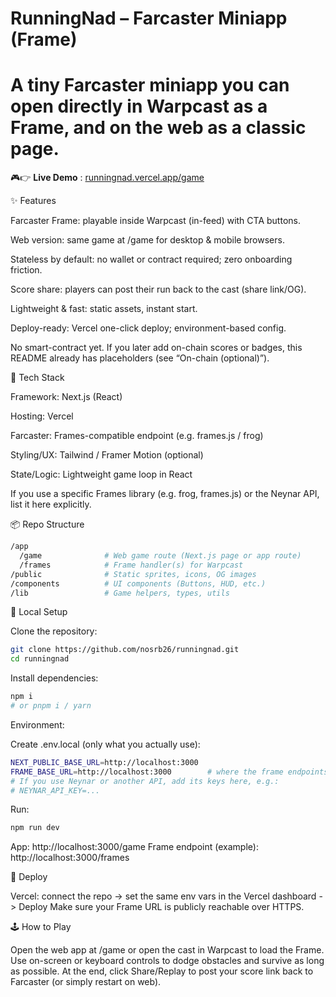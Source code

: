 # RunningNad – Farcaster Miniapp (Frame)

# A tiny Farcaster miniapp you can open directly in Warpcast as a Frame, and on the web as a classic page.

🎮👉 **Live Demo** : [runningnad.vercel.app/game](https://runningnad.vercel.app/game/)

✨ Features

Farcaster Frame: playable inside Warpcast (in-feed) with CTA buttons.

Web version: same game at /game for desktop & mobile browsers.

Stateless by default: no wallet or contract required; zero onboarding friction.

Score share: players can post their run back to the cast (share link/OG).

Lightweight & fast: static assets, instant start.

Deploy-ready: Vercel one-click deploy; environment-based config.

No smart-contract yet. If you later add on-chain scores or badges, this README already has placeholders (see “On-chain (optional)”).

🧱 Tech Stack

Framework: Next.js (React)

Hosting: Vercel

Farcaster: Frames-compatible endpoint (e.g. frames.js / frog)

Styling/UX: Tailwind / Framer Motion (optional)

State/Logic: Lightweight game loop in React

If you use a specific Frames library (e.g. frog, frames.js) or the Neynar API, list it here explicitly.

📦 Repo Structure

```bash
/app
  /game              # Web game route (Next.js page or app route)
  /frames            # Frame handler(s) for Warpcast
/public              # Static sprites, icons, OG images
/components          # UI components (Buttons, HUD, etc.)
/lib                 # Game helpers, types, utils
```

🔧 Local Setup

Clone the repository:

```bash
git clone https://github.com/nosrb26/runningnad.git
cd runningnad
```

Install dependencies:

```bash
npm i
# or pnpm i / yarn
```

Environment:

Create .env.local (only what you actually use):

```bash
NEXT_PUBLIC_BASE_URL=http://localhost:3000
FRAME_BASE_URL=http://localhost:3000        # where the frame endpoints live
# If you use Neynar or another API, add its keys here, e.g.:
# NEYNAR_API_KEY=...
```

Run:

```bash
npm run dev
```

App: http://localhost:3000/game
Frame endpoint (example): http://localhost:3000/frames

🚀 Deploy

Vercel: connect the repo -> set the same env vars in the Vercel dashboard -> Deploy
Make sure your Frame URL is publicly reachable over HTTPS.

🕹️ How to Play

Open the web app at /game or open the cast in Warpcast to load the Frame.
Use on-screen or keyboard controls to dodge obstacles and survive as long as possible.
At the end, click Share/Replay to post your score link back to Farcaster (or simply restart on web).
